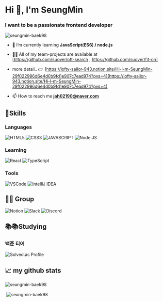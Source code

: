 <h1 align="left">Hi 👋, I'm SeungMin</h1>
<h3 align="left">I want to be a passionate frontend developer</h3>

<p align="left"> <img src="https://komarev.com/ghpvc/?username=seungmin-baek98&label=Profile%20views&color=0e75b6&style=flat" alt="seungmin-baek98" /> </p>

- 🌱 I’m currently learning **JavaScript(ES6) / node.js**

- 👨‍💻 All of my team-projects are available at [https://github.com/suover/ott-search , https://github.com/suover/fit-on]

- more detail.. 👉 [https://lofty-sailor-943.notion.site/Hi-I-m-SeungMin-29f022996d6e4d0b9fd1e907c7ead974?pvs=4](https://lofty-sailor-943.notion.site/Hi-I-m-SeungMin-29f022996d6e4d0b9fd1e907c7ead974?pvs=4)
  
- 📫 How to reach me **jah02190@naver.com**





## 💪Skills

### Languages

![HTML5](https://img.shields.io/badge/HTML5-E34F26.svg?&style=for-the-badge&logo=HTML5&logoColor=white)
![CSS3](https://img.shields.io/badge/CSS3-1572B6.svg?&style=for-the-badge&logo=CSS3&logoColor=white)
![JAVASCRIPT](https://img.shields.io/badge/JavaScript-F7DF1E?style=for-the-badge&logo=JavaScript&logoColor=white)
![Node.JS](https://img.shields.io/badge/Node.js-43853D?style=for-the-badge&logo=node.js&logoColor=white)


### Learning
![React](https://img.shields.io/badge/React-20232A?style=for-the-badge&logo=react&logoColor=61DAFB)
![TypeScript](https://img.shields.io/badge/TypeScript-3178C6.svg?&style=for-the-badge&logo=TypeScript&logoColor=white)

### Tools

![VSCode](https://img.shields.io/badge/Visual_Studio_Code-0078D4?style=for-the-badge&logo=visual%20studio%20code&logoColor=white)
![IntelliJ IDEA](https://img.shields.io/badge/IntelliJ_IDEA-5C2D91.svg?style=for-the-badge&logo=intellij-idea&logoColor=white)

## 🤜🤛 Group
![Notion](https://img.shields.io/badge/Notion-000000?style=for-the-badge&logo=notion&logoColor=white)
![Slack](https://img.shields.io/badge/Slack-4A154B?style=for-the-badge&logo=slack&logoColor=white)
![Discord](https://img.shields.io/badge/Discord-7289DA?style=for-the-badge&logo=discord&logoColor=white)



## 📚📚Studying

### 백준 티어 

![Solved.ac Profile](http://mazassumnida.wtf/api/v2/generate_badge?boj=jah02190)



<p><h2 align="left">📈 my github stats </h2></p>

<p><img align="center" src="https://github-readme-stats.vercel.app/api/top-langs?username=seungmin-baek98&show_icons=true&locale=en&layout=compact" alt="seungmin-baek98" /></p>

<p>&nbsp;<img align="center" src="https://github-readme-stats.vercel.app/api?username=seungmin-baek98&show_icons=true&locale=en" alt="seungmin-baek98" /></p>

